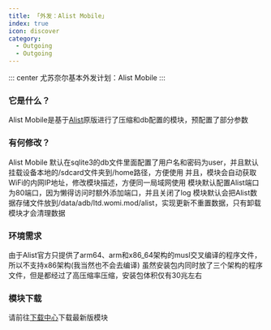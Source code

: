```yaml
---
title: 「外发：Alist Mobile」
index: true
icon: discover
category:
  - Outgoing
  - Outgoing
---
```


::: center
尤苏奈尔基本外发计划：Alist Mobile
:::

### 它是什么？

Alist Mobile是基于[Alist](https://alist.nn.ci/zh/)原版进行了压缩和db配置的模块，预配置了部分参数

### 有何修改？

Alist Mobile 默认在sqlite3的db文件里面配置了用户名和密码为user，并且默认挂载设备本地的/sdcard文件夹到/home路径，方便使用
并且，模块会自动获取WiFi的内网IP地址，修改模块描述，方便同一局域网使用
模块默认配置Alist端口为80端口，因为懒得访问时额外添加端口，并且关闭了log
模块默认会把Alist数据存储文件放到/data/adb/ltd.womi.mod/alist，实现更新不重置数据，只有卸载模块才会清理数据

### 环境需求

由于Alist官方只提供了arm64、arm和x86_64架构的musl交叉编译的程序文件，所以不支持x86架构(我当然也不会去编译)
虽然安装包内同时放了三个架构的程序文件，但是都经过了高压缩率压缩，安装包体积仅有30兆左右

### 模块下载
请前往[下载中心](./../../../file.html)下载最新版模块